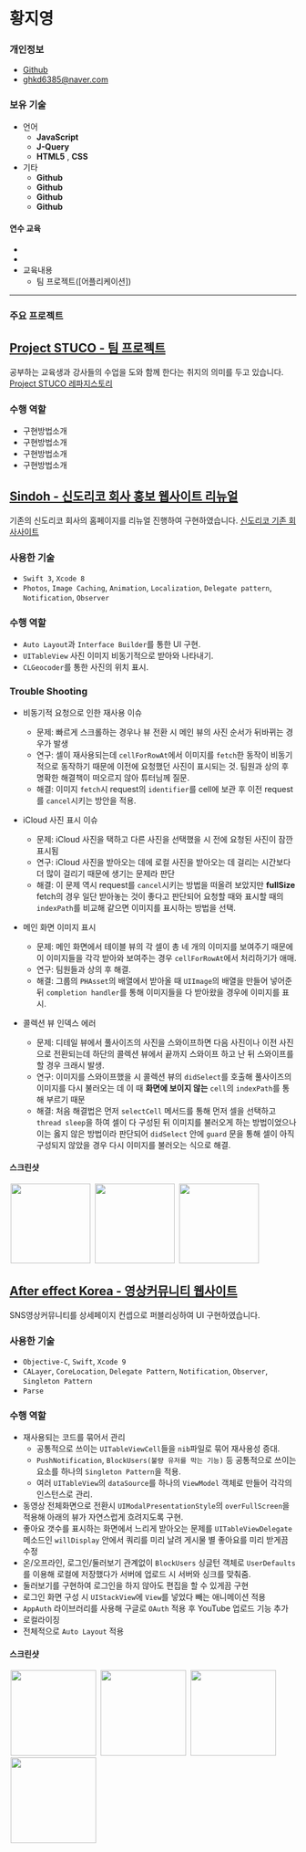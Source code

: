 # 황지영

### 개인정보
- [Github](https://github.com/kate-Hwang)
- [ghkd6385@naver.com](mailto:wnstkdyu@gmail.com)

### 보유 기술
- 언어
  - **JavaScript** 
  - **J-Query**
  - **HTML5** , **CSS**
- 기타
  - **Github**
  - **Github**
  - **Github**
  - **Github**

#### 연수 교육
- 
-  
- 교육내용
  - 팀 프로젝트([어플리케이션])

___

### 주요 프로젝트

## [Project STUCO - 팀 프로젝트](https://github.com/kate-Hwang/Project-Stuco)
공부하는 교육생과 강사들의 수업을 도와 함께 한다는 취지의 의미를 두고 있습니다.
[Project STUCO 레파지스토리](https://github.com/kate-Hwang/Project-Stuco)

### 수행 역할
- 구현방법소개
- 구현방법소개
- 구현방법소개
- 구현방법소개

## [Sindoh - 신도리코 회사 홍보 웹사이트 리뉴얼](https://github.com/kate-Hwang/uniquepro.pe.kr/tree/main/uniquepro.pe.kr/html/sindoh.com)

기존의 신도리코 회사의 홈페이지를 리뉴얼 진행하여 구현하였습니다.
[신도리코 기존 회사사이트](https://www.sindoh.com/index.do?uk=ko)

### 사용한 기술
- `Swift 3`, `Xcode 8`
- `Photos`, `Image Caching`, `Animation`, `Localization`, `Delegate pattern`, `Notification`, `Observer`

### 수행 역할
- `Auto Layout`과 `Interface Builder`를 통한 UI 구현.
- `UITableView` 사진 이미지 비동기적으로 받아와 나타내기.
- `CLGeocoder`를 통한 사진의 위치 표시.

### Trouble Shooting
-  비동기적 요청으로 인한 재사용 이슈

    - 문제: 빠르게 스크롤하는 경우나 뷰 전환 시 메인 뷰의 사진 순서가 뒤바뀌는 경우가 발생
    - 연구: 셀이 재사용되는데 `cellForRowAt`에서 이미지를 `fetch`한 동작이 비동기적으로 동작하기 때문에 이전에 요청했던 사진이 표시되는 것. 팀원과 상의 후 명확한 해결책이 떠오르지 않아 튜터님께 질문.
    - 해결: 이미지 `fetch`시 request의 `identifier`를 cell에 보관 후 이전 request를 `cancel`시키는 방안을 적용.

- iCloud 사진 표시 이슈

  - 문제: iCloud 사진을 택하고 다른 사진을 선택했을 시 전에 요청된 사진이 잠깐 표시됨
  - 연구: iCloud 사진을 받아오는 데에 로컬 사진을 받아오는 데 걸리는 시간보다 더 많이 걸리기 때문에 생기는 문제라 판단
  - 해결: 이 문제 역시 request를 `cancel`시키는 방법을 떠올려 보았지만 **fullSize** fetch의 경우 일단 받아놓는 것이 좋다고 판단되어 요청할 때와 표시할 때의 `indexPath`를 비교해 같으면 이미지를 표시하는 방법을 선택.

- 메인 화면 이미지 표시

  - 문제: 메인 화면에서 테이블 뷰의 각 셀이 총 네 개의 이미지를 보여주기 때문에 이 이미지들을 각각 받아와 보여주는 경우 `cellForRowAt`에서 처리하기가 애매.
  - 연구: 팀원들과 상의 후 해결.
  - 해결: 그룹의 `PHAsset`의 배열에서 받아올 때 `UIImage`의 배열을 만들어 넣어준 뒤 `completion handler`를 통해 이미지들을 다 받아왔을 경우에 이미지를 표시.

- 콜렉션 뷰 인덱스 에러

  - 문제: 디테일 뷰에서 풀사이즈의 사진을 스와이프하면 다음 사진이나 이전 사진으로 전환되는데 하단의 콜렉션 뷰에서 끝까지 스와이프 하고 난 뒤 스와이프를 할 경우 크래시 발생.
  - 연구: 이미지를 스와이프했을 시 콜렉션 뷰의 `didSelect`를 호출해 풀사이즈의 이미지를 다시 불러오는 데 이 때 **화면에 보이지 않는** `cell`의 `indexPath`를 통해 부르기 때문
  - 해결: 처음 해결법은 먼저 `selectCell` 메서드를 통해 먼저 셀을 선택하고 `thread sleep`을 하여 셀이 다 구성된 뒤 이미지를 불러오게 하는 방법이었으나 이는 옳지 않은 방법이라 판단되어 `didSelect` 안에 `guard` 문을 통해 셀이 아직 구성되지 않았을 경우 다시 이미지를 불러오는 식으로 해결.

#### 스크린샷

<img src="images/Picka_main.png" width="140" hspace="2"> <img src="images/Picka_detail.png" width="140" hspace="2"> <img src="images/Picka_temp.png" width="140" hspace="2">

## [After effect Korea - 영상커뮤니티 웹사이트](https://github.com/kate-Hwang/uniquepro.pe.kr/tree/main/uniquepro.pe.kr/html/AfterEffectKorea.project/After-effect)

SNS영상커뮤니티를 상세페이지 컨셉으로 퍼블리싱하여 UI 구현하였습니다.

### 사용한 기술
- `Objective-C`, `Swift`, `Xcode 9`
- `CALayer`, `CoreLocation`, `Delegate Pattern`, `Notification`, `Observer`, `Singleton Pattern`
- `Parse` 

### 수행 역할
- 재사용되는 코드를 묶어서 관리
  - 공통적으로 쓰이는 `UITableViewCell`들을 `nib`파일로 묶어 재사용성 증대.
  - `PushNotification`, `BlockUsers(불량 유저를 막는 기능)` 등 공통적으로 쓰이는 요소를 하나의 `Singleton Pattern`을 적용.
  - 여러 `UITableView`의 `dataSource`를 하나의 `ViewModel` 객체로 만들어 각각의 인스턴스로 관리.
- 동영상 전체화면으로 전환시 `UIModalPresentationStyle`의 `overFullScreen`을 적용해 아래의 뷰가 자연스럽게 흐려지도록 구현.
- 좋아요 갯수를 표시하는 화면에서 느리게 받아오는 문제를 `UITableViewDelegate` 메소드인 `willDisplay` 안에서 쿼리를 미리 날려 게시물 별 좋아요를 미리 받게끔 수정
- 온/오프라인, 로그인/둘러보기 관계없이 `BlockUsers` 싱글턴 객체로 `UserDefaults`를 이용해 로컬에 저장했다가 서버에 업로드 시 서버와 싱크를 맞춰줌.
- 둘러보기를 구현하여 로그인을 하지 않아도 편집을 할 수 있게끔 구현
- 로그인 화면 구성 시 `UIStackView`에 `View`를 넣었다 빼는 애니메이션 적용
- `AppAuth` 라이브러리를 사용해 구글로 `OAuth` 적용 후 YouTube 업로드 기능 추가
- 로컬라이징
- 전체적으로 `Auto Layout` 적용

#### 스크린샷

<img src="images/Vlogr_select.jpg" width="150" hspace="2"> <img src="images/Vlogr_edit.jpg" width="150" hspace="2"> <img src="images/Vlogr_info.jpg" width="150" hspace="2"> <img src="images/Vlogr_timeline.jpg" width="150" hspace="2">


